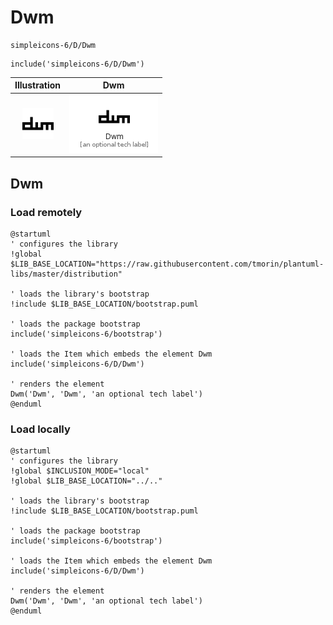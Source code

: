 # Dwm


```text
simpleicons-6/D/Dwm
```

```text
include('simpleicons-6/D/Dwm')
```



| Illustration | Dwm |
| :---: | :---: |
| ![illustration for Illustration](../../simpleicons-6/D/Dwm.png) | ![illustration for Dwm](../../simpleicons-6/D/Dwm.Local.png) |




## Dwm

### Load remotely
```plantuml
@startuml
' configures the library
!global $LIB_BASE_LOCATION="https://raw.githubusercontent.com/tmorin/plantuml-libs/master/distribution"

' loads the library's bootstrap
!include $LIB_BASE_LOCATION/bootstrap.puml

' loads the package bootstrap
include('simpleicons-6/bootstrap')

' loads the Item which embeds the element Dwm
include('simpleicons-6/D/Dwm')

' renders the element
Dwm('Dwm', 'Dwm', 'an optional tech label')
@enduml
```

### Load locally
```plantuml
@startuml
' configures the library
!global $INCLUSION_MODE="local"
!global $LIB_BASE_LOCATION="../.."

' loads the library's bootstrap
!include $LIB_BASE_LOCATION/bootstrap.puml

' loads the package bootstrap
include('simpleicons-6/bootstrap')

' loads the Item which embeds the element Dwm
include('simpleicons-6/D/Dwm')

' renders the element
Dwm('Dwm', 'Dwm', 'an optional tech label')
@enduml
```

